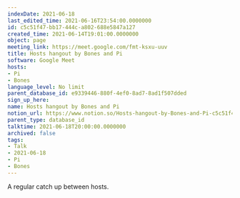 ```yaml
---
indexDate: 2021-06-18
last_edited_time: 2021-06-16T23:54:00.0000000
id: c5c51f47-bb17-444c-a802-688e5847a127
created_time: 2021-06-14T19:01:00.0000000
object: page
meeting_link: https://meet.google.com/fmt-ksxu-uuv
title: Hosts hangout by Bones and Pi
software: Google Meet
hosts:
- Pi
- Bones
language_level: No limit
parent_database_id: e9339446-880f-4ef0-8ad7-8ad1f507dded
sign_up_here: 
name: Hosts hangout by Bones and Pi
notion_url: https://www.notion.so/Hosts-hangout-by-Bones-and-Pi-c5c51f47bb17444ca802688e5847a127
parent_type: database_id
talktime: 2021-06-18T20:00:00.0000000
archived: false
tags:
- Talk
- 2021-06-18
- Pi
- Bones
---
```


A regular catch up between hosts.


